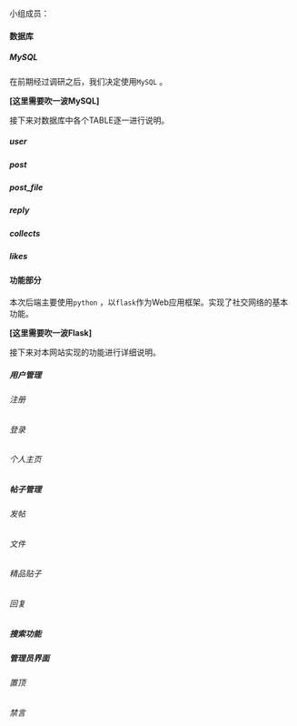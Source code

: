 小组成员：



#### 数据库

##### MySQL

在前期经过调研之后，我们决定使用`MySQL` 。

**[这里需要吹一波MySQL]**

接下来对数据库中各个TABLE逐一进行说明。

##### user

##### post

##### post_file

##### reply

##### collects

##### likes

#### 功能部分

本次后端主要使用`python` ，以`flask`作为Web应用框架。实现了社交网络的基本功能。

**[这里需要吹一波Flask]** 

接下来对本网站实现的功能进行详细说明。

##### 用户管理

###### 注册

###### 登录

###### 个人主页

##### 帖子管理

###### 发帖

###### 文件

###### 精品贴子

###### 回复

##### 搜索功能

##### 管理员界面

###### 置顶

###### 禁言

